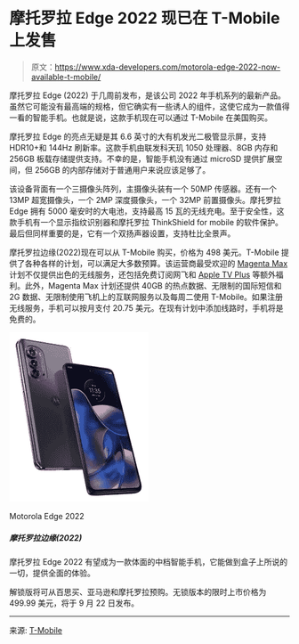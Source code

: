 # 摩托罗拉 Edge 2022 现已在 T-Mobile 上发售

> 原文：<https://www.xda-developers.com/motorola-edge-2022-now-available-t-mobile/>

摩托罗拉 Edge (2022) 于几周前发布，是该公司 2022 年手机系列的最新产品。虽然它可能没有最高端的规格，但它确实有一些诱人的组件，这使它成为一款值得一看的智能手机。也就是说，这款手机现在可以通过 T-Mobile 在美国购买。

摩托罗拉 Edge 的亮点无疑是其 6.6 英寸的大有机发光二极管显示屏，支持 HDR10+和 144Hz 刷新率。这款手机由联发科天玑 1050 处理器、8GB 内存和 256GB 板载存储提供支持。不幸的是，智能手机没有通过 microSD 提供扩展空间，但 256GB 的内部存储对于普通用户来说应该足够了。

该设备背面有一个三摄像头阵列，主摄像头装有一个 50MP 传感器。还有一个 13MP 超宽摄像头，一个 2MP 深度摄像头，一个 32MP 前置摄像头。摩托罗拉 Edge 拥有 5000 毫安时的大电池，支持最高 15 瓦的无线充电。至于安全性，这款手机有一个显示指纹识别器和摩托罗拉 ThinkShield for mobile 的软件保护。最后但同样重要的是，它有一个双扬声器设置，支持杜比全景声。

摩托罗拉边缘(2022)现在可以从 T-Mobile 购买，价格为 498 美元。T-Mobile 提供了各种各样的计划，可以满足大多数预算。该运营商最受欢迎的 [Magenta Max](https://www.xda-developers.com/t-mobile-magenta-max-unlimited-data-unthrottled-5g/) 计划不仅提供出色的无线服务，还包括免费订阅网飞和 [Apple TV Plus](https://www.xda-developers.com/t-mobile-adds-apple-tv-plus-magenta-max-subscribers/) 等额外福利。此外，Magenta Max 计划还提供 40GB 的热点数据、无限制的国际短信和 2G 数据、无限制使用飞机上的互联网服务以及每周二使用 T-Mobile。如果注册无线服务，手机可以按月支付 20.75 美元。在现有计划中添加线路时，手机将是免费的。

 <picture>![The Motorola Edge 2022 offers a good balance with its impressive display and two days of battery life.](img/d8c1c8fee63c69d2541ecbe6349c7633.png)</picture> 

Motorola Edge 2022

##### 摩托罗拉边缘(2022)

摩托罗拉 Edge 2022 有望成为一款体面的中档智能手机，它能做到盒子上所说的一切，提供全面的体验。

解锁版将可从百思买、亚马逊和摩托罗拉预购。无锁版本的限时上市价格为 499.99 美元，将于 9 月 22 日发布。

* * *

来源: [T-Mobile](https://www.t-mobile.com/cell-phone/motorola-edge-2022)